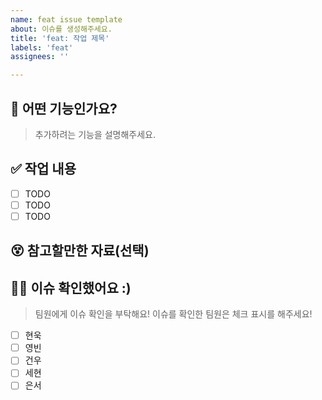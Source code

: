```yaml
---
name: feat issue template
about: 이슈를 생성해주세요.
title: 'feat: 작업 제목'
labels: 'feat'
assignees: ''

---
```


## 🥸 어떤 기능인가요?
> 추가하려는 기능을 설명해주세요.

## ✅ 작업 내용
- [ ] TODO
- [ ] TODO
- [ ] TODO

## 😵 참고할만한 자료(선택)

## 🙇‍♀️ 이슈 확인했어요 :)
> 팀원에게 이슈 확인을 부탁해요! 이슈를 확인한 팀원은 체크 표시를 해주세요!
- [ ] 현욱
- [ ] 영빈
- [ ] 건우
- [ ] 세현
- [ ] 은서